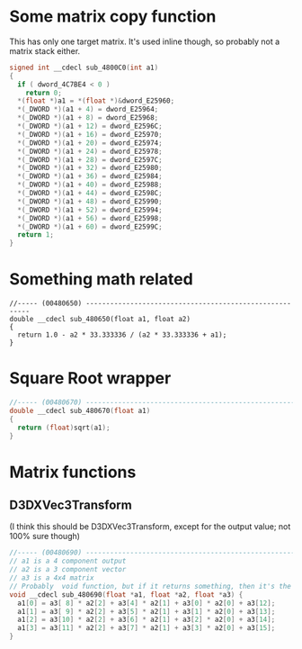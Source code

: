 # Some matrix copy function

This has only one target matrix. It's used inline though, so probably not a matrix stack either.

```C
signed int __cdecl sub_4800C0(int a1)
{
  if ( dword_4C7BE4 < 0 )
    return 0;
  *(float *)a1 = *(float *)&dword_E25960;
  *(_DWORD *)(a1 + 4) = dword_E25964;
  *(_DWORD *)(a1 + 8) = dword_E25968;
  *(_DWORD *)(a1 + 12) = dword_E2596C;
  *(_DWORD *)(a1 + 16) = dword_E25970;
  *(_DWORD *)(a1 + 20) = dword_E25974;
  *(_DWORD *)(a1 + 24) = dword_E25978;
  *(_DWORD *)(a1 + 28) = dword_E2597C;
  *(_DWORD *)(a1 + 32) = dword_E25980;
  *(_DWORD *)(a1 + 36) = dword_E25984;
  *(_DWORD *)(a1 + 40) = dword_E25988;
  *(_DWORD *)(a1 + 44) = dword_E2598C;
  *(_DWORD *)(a1 + 48) = dword_E25990;
  *(_DWORD *)(a1 + 52) = dword_E25994;
  *(_DWORD *)(a1 + 56) = dword_E25998;
  *(_DWORD *)(a1 + 60) = dword_E2599C;
  return 1;
}
```

# Something math related

```
//----- (00480650) --------------------------------------------------------
double __cdecl sub_480650(float a1, float a2)
{
  return 1.0 - a2 * 33.333336 / (a2 * 33.333336 + a1);
}
```

# Square Root wrapper

```C
//----- (00480670) --------------------------------------------------------
double __cdecl sub_480670(float a1)
{
  return (float)sqrt(a1);
}
```

# Matrix functions

## D3DXVec3Transform

(I think this should be D3DXVec3Transform, except for the output value; not 100% sure though)

```C
//----- (00480690) --------------------------------------------------------
// a1 is a 4 component output
// a2 is a 3 component vector
// a3 is a 4x4 matrix
// Probably  void function, but if it returns something, then it's the input matrix. not the output vector(!)
void __cdecl sub_480690(float *a1, float *a2, float *a3) {
  a1[0] = a3[ 8] * a2[2] + a3[4] * a2[1] + a3[0] * a2[0] + a3[12];
  a1[1] = a3[ 9] * a2[2] + a3[5] * a2[1] + a3[1] * a2[0] + a3[13];
  a1[2] = a3[10] * a2[2] + a3[6] * a2[1] + a3[2] * a2[0] + a3[14];
  a1[3] = a3[11] * a2[2] + a3[7] * a2[1] + a3[3] * a2[0] + a3[15];
}
```